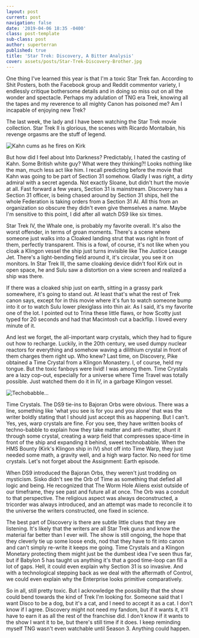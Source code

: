 ```yaml
---
layout: post
current: post
navigation: false
date: '2019-04-06 18:35 -0400'
class: post-template
sub-class: post
author: superterran
published: true
title: 'Star Trek: Discovery, A Bitter Analysis'
cover: assets/posts/Star-Trek-Discovery-Brother.jpg
---
```


One thing I've learned this year is that I'm a toxic Star Trek fan. According to Shit Posters, both the Facebook group and Reddit commentor variety, I endlessly critique bothersome details and in doing so miss out on all the wonder and spectacle. Perhaps my adulation of TNG era Trek, knowing all the tapes and my reverence to all mighty Canon has poisoned me? Am I incapable of enjoying new Trek?

The last week, the lady and I have been watching the Star Trek movie collection. Star Trek II is glorious, the scenes with Ricardo Montalbán, his revenge orgasms are the stuff of legend. 

![Kahn cums as he fires on Kirk]({{site.baseurl}}assets/posts/wykyhC4eC7.png)

But how did I feel about Into Darkness? Predictably, I hated the casting of Kahn. Some British white guy? What were they thinking?! Looks nothing like the man, much less act like him. I recall predicting before the movie that Kahn was going to be part of Section 31 somehow. Gladly I was right, a dirty admiral with a secret agenda. Not exactly Sloane, but didn't hurt the movie at all. Fast forward a few years, Section 31 is mainstream. Discovery has a Section 31 officer, is being chased around by Section 31 ships, hell the whole Federation is taking orders from a Section 31 AI. All this from an organization so obscure they didn't even give themselves a name. Maybe I'm sensitive to this point, I did after all watch DS9 like six times.

Star Trek IV, the Whale one, is probably my favorite overall. It's also the worst offender, in terms of groan moments. There's a scene where someone just walks into a Cloaked landing strut that was right in front of them, perfectly transparent. This is a fowl, of course, it's not like when you cloak a Klingon vessel the ship just turns invisible like The Justice Leauge Jet. There's a light-bending field around it, it's circular, you see it on monitors. In Star Trek III, the same cloaking device didn't fool Kirk out in open space, he and Sulu saw a distortion on a view screen and realized a ship was there. 

If there was a cloaked ship just on earth, sitting in a grassy park somewhere, it's going to stand out. At least that's what the rest of Trek canon says, except for in this movie where it's fun to watch someone bump into it or to watch Sulu lower plexiglass into thin air. As I said, it's my favorite one of the lot. I pointed out to Trina these little flaws, or how Scotty just typed for 20 seconds and had that Macintosh cut a backflip. I loved every minute of it.

And lest we forget, the all-important warp crystals, which they had to figure out how to recharge. Luckily, in the 20th century, we used dumpy nuclear reactors for everything and somehow waving a dilithium crystal in front of them charges them right up. Who knew? Last time, on Discovery, Pike obtained a Time Crystal from a Klingon Monastery. I, of course, held my tongue. But the toxic fanboys were livid! I was among them. Time Crystals are a lazy cop-out, especially for a universe where Time Travel was totally possible. Just watched them do it in IV, in a garbage Klingon vessel. 

![Techobabble...]({{site.baseurl}}assets/posts/Di3nsTm.jpg)


Time Crystals. The DS9 tie-ins to Bajoran Orbs were obvious. There was a line, something like 'what you see is for you and you alone' that was the writer boldly stating that I should just accept this as happening. But I can't. Yes, yes, warp crystals are fine. For you see, they have written books of techno-babble to explain how they take matter and anti-matter, shunt it through some crystal, creating a warp field that compresses space-time in front of the ship and expanding it behind, sweet technobabble. When the HMS Bounty (Kirk's Klingon ship in IV) shot off into Time Warp, they just needed some math, a gravity well, and a high warp factor. No need for time crystals. Let's not forget about the Assignment: Earth episode.

When DS9 introduced the Bajoran Orbs, they weren't just trodding on mysticism. Sisko didn't see the Orb of Time as something that defied all logic and being. He recognized that The Worm Hole Aliens exist outside of our timeframe, they see past and future all at once. The Orb was a conduit to that perspective. The religious aspect was always deconstructed, a tricorder was always introduced, and an attempt was made to reconcile it to the universe the writers constructed, one fixed in science. 

The best part of Discovery is there are subtle little clues that they are listening. It's likely that the writers are all Star Trek gurus and know the material far better than I ever will. The show is still ongoing, the hope that they cleverly tie up some loose ends, nod that they have to fit into canon and can't simply re-write it keeps me going. Time Crystals and a Klingon Monetary protecting them might just be the dumbest idea I've seen thus far, but if Babylon 5 has taught us anything it's that a good time-loop can fill a lot of gaps. Hell, it could even explain why Section 31 is so invasive. And with a technological stepping back as we deal with the aftermath of Control, we could even explain why the Enterprise looks primitive comparatively.

So in all, still pretty toxic. But I acknowledge the possibility that the show could bend towards the kind of Trek I'm looking for. Someone said that I want Disco to be a dog, but it's a cat, and  I need to accept it as a cat. I don't know if I agree. Discovery might not need my fandom, but if it wants it, it'll have to earn it as all the rest of the franchise did. I don't know if it wants to the show I want it to be, but there's still time if it does. I keep reminding myself TNG wasn't even watchable until Season 3. Anything could happen.
